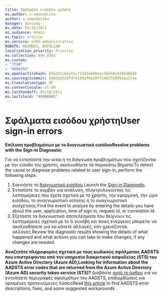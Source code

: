 ```yaml
---
title: Σφάλματα εισόδου χρήστη
ms.author: v-smandalika
author: v-smandalika
manager: dansimp
ms.date: 01/16/2021
ms.audience: Admin
ms.topic: article
ms.service: o365-administration
ROBOTS: NOINDEX, NOFOLLOW
localization_priority: Priority
ms.collection: Adm_O365
ms.custom:
- "7790"
- "9004355"
ms.openlocfilehash: 05bd31cb4afecf1342e040eecd9e58cd38bd8d49
ms.sourcegitcommit: 6d02eb533fd74199af6b20f714b3720991da2c4a
ms.translationtype: MT
ms.contentlocale: el-GR
ms.lasthandoff: 01/18/2021
ms.locfileid: "49900992"
---
```

# <a name="user-sign-in-errors"></a><span data-ttu-id="6dd1c-102">Σφάλματα εισόδου χρήστη</span><span class="sxs-lookup"><span data-stu-id="6dd1c-102">User sign-in errors</span></span>

<span data-ttu-id="6dd1c-103">**Επίλυση προβλημάτων με το διαγνωστικό εισόδου**</span><span class="sxs-lookup"><span data-stu-id="6dd1c-103">**Resolve problems with the Sign-in Diagnostic**</span></span>

<span data-ttu-id="6dd1c-104">Για να εντοπίσετε την αιτία ή τη διάγνωση προβλημάτων που σχετίζονται με την είσοδο του χρήστη, ακολουθήστε τα παρακάτω βήματα:</span><span class="sxs-lookup"><span data-stu-id="6dd1c-104">To detect the cause or diagnose problems related to user sign-in, perform the following steps:</span></span>

1. <span data-ttu-id="6dd1c-105">Εκκινήστε το [διαγνωστικό εισόδου](https://ms.portal.azure.com/#blade/Microsoft_AAD_IAM/ActiveDirectoryMenuBlade/diagnose/symptomId/ms_aad_dxp_signin_caDiagnoseAndSolveSummarySymptom).</span><span class="sxs-lookup"><span data-stu-id="6dd1c-105">Launch the [Sign-in Diagnostic](https://ms.portal.azure.com/#blade/Microsoft_AAD_IAM/ActiveDirectoryMenuBlade/diagnose/symptomId/ms_aad_dxp_signin_caDiagnoseAndSolveSummarySymptom).</span></span>
2. <span data-ttu-id="6dd1c-106">Εντοπίστε το συμβάν για ανάλυση, πληκτρολογώντας τις λεπτομέρειες που έχετε σχετικά με το χρήστη, την εφαρμογή, την ώρα εισόδου, το αναγνωριστικό αίτησης ή το αναγνωριστικό συσχέτισης.</span><span class="sxs-lookup"><span data-stu-id="6dd1c-106">Find the event to analyze by entering the details you have about the user, application, time of sign in, request Id, or correlation Id.</span></span>
3. <span data-ttu-id="6dd1c-107">Εξετάστε τα διαγνωστικά αποτελέσματα που δείχνουν τις λεπτομέρειες σχετικά με το τι συνέβη και ποιες ενέργειες μπορείτε να ακολουθήσετε για να κάνετε αλλαγές, εάν χρειάζονται αλλαγές.</span><span class="sxs-lookup"><span data-stu-id="6dd1c-107">Review the diagnostic results showing the details of what happened and what actions you can take to make changes, if any changes are needed.</span></span>

<span data-ttu-id="6dd1c-108">**Αναζητάτε πληροφορίες σχετικά με τους κωδικούς σφάλματος AADSTS που επιστρέφονται από την υπηρεσία διακριτικού ασφαλείας (STS) του Azure Active Directory (Azure AD);**</span><span class="sxs-lookup"><span data-stu-id="6dd1c-108">**Looking for information about the AADSTS error codes that are returned from the Azure Active Directory (Azure AD) security token service (STS)?**</span></span> <span data-ttu-id="6dd1c-109">Διαβάστε [αυτό το άρθρο](https://docs.microsoft.com/azure/active-directory/develop/reference-aadsts-error-codes) για να εντοπίσετε περιγραφές σφαλμάτων του AADSTS, επιδιορθώσεις και ορισμένες προτεινόμενες λύσεις</span><span class="sxs-lookup"><span data-stu-id="6dd1c-109">Read [this article](https://docs.microsoft.com/azure/active-directory/develop/reference-aadsts-error-codes) to find AADSTS error descriptions, fixes, and some suggested workarounds</span></span>